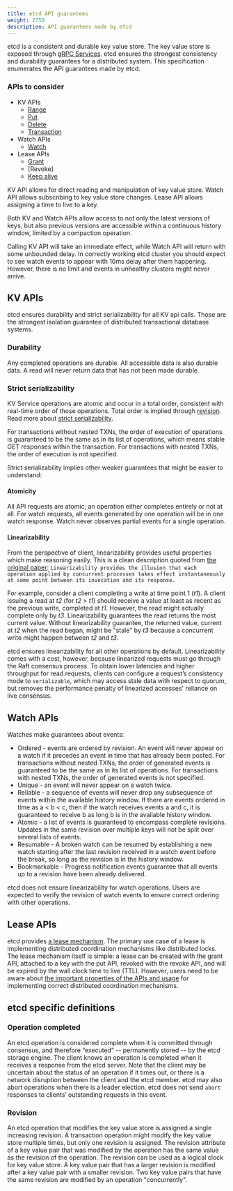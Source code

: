 ```yaml
---
title: etcd API guarantees
weight: 2750
description: API guarantees made by etcd
---
```


etcd is a consistent and durable key value store.
The key value store is exposed through [gRPC Services].
etcd ensures the strongest consistency and durability guarantees for a distributed system.
This specification enumerates the API guarantees made by etcd.

### APIs to consider

* KV APIs
  * [Range](../api/#range)
  * [Put](../api/#put)
  * [Delete](../api/#delete-range)
  * [Transaction](../api/#transaction)
* Watch APIs
  * [Watch](../api/#watch-api)
* Lease APIs
  * [Grant](../api/#obtaining-leases)
  * [Revoke]
  * [Keep alive](../api/#keep-alives)

KV API allows for direct reading and manipulation of key value store.
Watch API allows subscribing to key value store changes.
Lease API allows assigning a time to live to a key.

Both KV and Watch APIs allow access to not only the latest versions of keys, but
also previous versions are accessible within a continuous history window, limited
by a compaction operation.

Calling KV API will take an immediate effect, while Watch API will return with some unbounded delay.
In correctly working etcd cluster you should expect to see watch events to appear with 10ms delay after them happening.
However, there is no limit and events in unhealthy clusters might never arrive.

## KV APIs

etcd ensures durability and strict serializability for all KV api calls.
Those are the strongest isolation guarantee of distributed transactional database systems.

### Durability

Any completed operations are durable. All accessible data is also durable data.
A read will never return data that has not been made durable.

### Strict serializability

KV Service operations are atomic and occur in a total order, consistent with
real-time order of those operations. Total order is implied through [revision].
Read more about [strict serializability].

For transactions without nested TXNs, the order of execution of operations
is guaranteed to be the same as in its list of operations, which means stable
GET responses within the transaction.
For transactions with nested TXNs, the order of execution is not specified.

Strict serializability implies other weaker guarantees that might be easier to understand:

#### Atomicity

All API requests are atomic; an operation either completes entirely or not at
all. For watch requests, all events generated by one operation will be in one
watch response. Watch never observes partial events for a single operation.

#### Linearizability

From the perspective of client, linearizability provides useful properties which
make reasoning easily. This is a clean description quoted from
[the original paper][linearizability]: `Linearizability provides the illusion
that each operation applied by concurrent processes takes effect instantaneously
at some point between its invocation and its response.`

For example, consider a client completing a write at time point 1 (*t1*). A
client issuing a read at *t2* (for *t2* > *t1*) should receive a value at least
as recent as the previous write, completed at *t1*. However, the read might
actually complete only by *t3*. Linearizability guarantees the read returns the
most current value. Without linearizability guarantee, the returned value,
current at *t2* when the read began, might be "stale" by *t3* because a
concurrent write might happen between *t2* and *t3*.

etcd ensures linearizability for all other operations by default.
Linearizability comes with a cost, however, because linearized requests must go
through the Raft consensus process. To obtain lower latencies and higher
throughput for read requests, clients can configure a request’s consistency mode
to `serializable`, which may access stale data with respect to quorum, but
removes the performance penalty of linearized accesses' reliance on live consensus.

## Watch APIs

Watches make guarantees about events:
* Ordered - events are ordered by revision.
  An event will never appear on a watch if it precedes an event in time that
  has already been posted. For transactions without nested TXNs, the order of
  generated events is guaranteed to be the same as in its list of operations.
  For transactions with nested TXNs, the order of generated events is not
  specified.
* Unique - an event will never appear on a watch twice.
* Reliable - a sequence of events will never drop any subsequence of events
  within the available history window. If there are events ordered in time as
  a < b < c, then if the watch receives events a and c, it is guaranteed to
  receive b as long b is in the available history window.
* Atomic - a list of events is guaranteed to encompass complete revisions.
  Updates in the same revision over multiple keys will not be split over several
  lists of events.
* Resumable - A broken watch can be resumed by establishing a new watch starting
  after the last revision received in a watch event before the break, so long as
  the revision is in the history window.
* Bookmarkable - Progress notification events guarantee that all events up to a
  revision have been already delivered.

etcd does not ensure linearizability for watch operations. Users are expected
to verify the revision of watch events to ensure correct ordering with other operations.

## Lease APIs

etcd provides [a lease mechanism][lease]. The primary use case of a lease is
implementing distributed coordination mechanisms like distributed locks. The
lease mechanism itself is simple: a lease can be created with the grant API,
attached to a key with the put API, revoked with the revoke API, and will be
expired by the wall clock time to live (TTL). However, users need to be aware
about [the important properties of the APIs and usage][why] for implementing
correct distributed coordination mechanisms.

## etcd specific definitions

### Operation completed

An etcd operation is considered complete when it is committed through consensus,
and therefore “executed” -- permanently stored -- by the etcd storage engine.
The client knows an operation is completed when it receives a response from the
etcd server. Note that the client may be uncertain about the status of an
operation if it times out, or there is a network disruption between the client
and the etcd member. etcd may also abort operations when there is a leader
election. etcd does not send `abort` responses to  clients’ outstanding requests
in this event.

### Revision

An etcd operation that modifies the key value store is assigned a single
increasing revision. A transaction operation might modify the key value store
multiple times, but only one revision is assigned. The revision attribute of a
key value pair that was modified by the operation has the same value as the
revision of the operation. The revision can be used as a logical clock for key
value store. A key value pair that has a larger revision is modified after a key
value pair with a smaller revision. Two key value pairs that have the same
revision are modified by an operation "concurrently".

[grpc Services]: ../api/#grpc-services
[lease]: https://web.stanford.edu/class/cs240/readings/leases.pdf
[linearizability]: https://cs.brown.edu/~mph/HerlihyW90/p463-herlihy.pdf
[serializable_isolation]: https://en.wikipedia.org/wiki/Isolation_(database_systems)#Serializable
[strict serializability]: http://jepsen.io/consistency/models/strict-serializable
[txn]: ../api/#transaction
[why]: ../why/#notes-on-the-usage-of-lock-and-lease
[revision]: #revision
